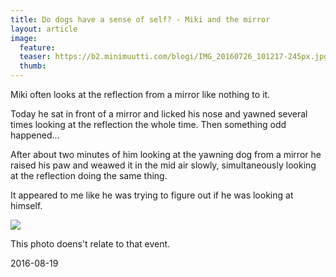 ```yaml
---
title: Do dogs have a sense of self? - Miki and the mirror
layout: article
image:
  feature:
  teaser: https://b2.minimuutti.com/blogi/IMG_20160726_101217-245px.jpg
  thumb:
---
```


Miki often looks at the reflection from a mirror like nothing to it.

Today he sat in front of a mirror and licked his nose and yawned several times looking at the reflection the whole time. Then something odd happened...

After about two minutes of him looking at the yawning dog from a mirror he raised his paw and weawed it in the mid air slowly, simultaneously looking at the reflection doing the same thing.

It appeared to me like he was trying to figure out if he was looking at himself.

![](https://b2.minimuutti.com/blogi/IMG_20160726_101217-800px.jpg)

This photo doens't relate to that event.

2016-08-19
